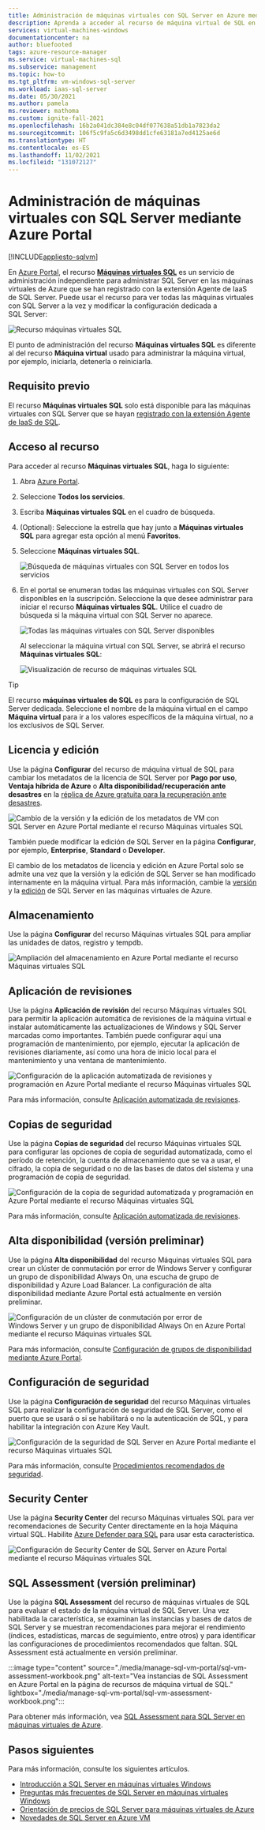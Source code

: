 ```yaml
---
title: Administración de máquinas virtuales con SQL Server en Azure mediante Azure Portal | Microsoft Docs
description: Aprenda a acceder al recurso de máquina virtual de SQL en Azure Portal en una VM con SQL Server hospedada en Azure para modificar la configuración de SQL Server.
services: virtual-machines-windows
documentationcenter: na
author: bluefooted
tags: azure-resource-manager
ms.service: virtual-machines-sql
ms.subservice: management
ms.topic: how-to
ms.tgt_pltfrm: vm-windows-sql-server
ms.workload: iaas-sql-server
ms.date: 05/30/2021
ms.author: pamela
ms.reviewer: mathoma
ms.custom: ignite-fall-2021
ms.openlocfilehash: 16b2a041dc384e8c04df077638a51db1a7823da2
ms.sourcegitcommit: 106f5c9fa5c6d3498dd1cfe63181a7ed4125ae6d
ms.translationtype: HT
ms.contentlocale: es-ES
ms.lasthandoff: 11/02/2021
ms.locfileid: "131072127"
---
```

# <a name="manage-sql-server-vms-by-using-the-azure-portal"></a>Administración de máquinas virtuales con SQL Server mediante Azure Portal
[!INCLUDE[appliesto-sqlvm](../../includes/appliesto-sqlvm.md)]

En [Azure Portal](https://portal.azure.com), el recurso [**Máquinas virtuales SQL**](https://portal.azure.com/#blade/HubsExtension/BrowseResource/resourceType/Microsoft.SqlVirtualMachine%2FSqlVirtualMachines) es un servicio de administración independiente para administrar SQL Server en las máquinas virtuales de Azure que se han registrado con la extensión Agente de IaaS de SQL Server. Puede usar el recurso para ver todas las máquinas virtuales con SQL Server a la vez y modificar la configuración dedicada a SQL Server: 

![Recurso máquinas virtuales SQL](./media/manage-sql-vm-portal/sql-vm-manage.png)

El punto de administración del recurso **Máquinas virtuales SQL** es diferente al del recurso **Máquina virtual** usado para administrar la máquina virtual, por ejemplo, iniciarla, detenerla o reiniciarla. 


## <a name="prerequisite"></a>Requisito previo 

El recurso **Máquinas virtuales SQL** solo está disponible para las máquinas virtuales con SQL Server que se hayan [registrado con la extensión Agente de IaaS de SQL](sql-agent-extension-manually-register-single-vm.md). 


## <a name="access-the-resource"></a>Acceso al recurso

Para acceder al recurso **Máquinas virtuales SQL**, haga lo siguiente:

1. Abra [Azure Portal](https://portal.azure.com). 
1. Seleccione **Todos los servicios**. 
1. Escriba **Máquinas virtuales SQL** en el cuadro de búsqueda.
1. (Optional): Seleccione la estrella que hay junto a **Máquinas virtuales SQL** para agregar esta opción al menú **Favoritos**. 
1. Seleccione **Máquinas virtuales SQL**. 

   ![Búsqueda de máquinas virtuales con SQL Server en todos los servicios](./media/manage-sql-vm-portal/sql-vm-search.png)

1. En el portal se enumeran todas las máquinas virtuales con SQL Server disponibles en la suscripción. Seleccione la que desee administrar para iniciar el recurso **Máquinas virtuales SQL**. Utilice el cuadro de búsqueda si la máquina virtual con SQL Server no aparece. 

   ![Todas las máquinas virtuales con SQL Server disponibles](./media/manage-sql-vm-portal/all-sql-vms.png)

   Al seleccionar la máquina virtual con SQL Server, se abrirá el recurso **Máquinas virtuales SQL**: 


   ![Visualización de recurso de máquinas virtuales SQL](./media/manage-sql-vm-portal/sql-vm-resource.png)

> [!TIP]
> El recurso **máquinas virtuales de SQL** es para la configuración de SQL Server dedicada. Seleccione el nombre de la máquina virtual en el campo **Máquina virtual** para ir a los valores específicos de la máquina virtual, no a los exclusivos de SQL Server. 


## <a name="license-and-edition"></a>Licencia y edición 

Use la página **Configurar** del recurso de máquina virtual de SQL para cambiar los metadatos de la licencia de SQL Server por **Pago por uso**, **Ventaja híbrida de Azure** o **Alta disponibilidad/recuperación ante desastres** en la [réplica de Azure gratuita para la recuperación ante desastres](business-continuity-high-availability-disaster-recovery-hadr-overview.md#free-dr-replica-in-azure).



![Cambio de la versión y la edición de los metadatos de VM con SQL Server en Azure Portal mediante el recurso Máquinas virtuales SQL](./media/manage-sql-vm-portal/sql-vm-license-edition.png)

También puede modificar la edición de SQL Server en la página **Configurar**, por ejemplo, **Enterprise**, **Standard** o **Developer**. 

El cambio de los metadatos de licencia y edición en Azure Portal solo se admite una vez que la versión y la edición de SQL Server se han modificado internamente en la máquina virtual. Para más información, cambie la [versión](change-sql-server-version.md) y la [edición](change-sql-server-edition.md) de SQL Server en las máquinas virtuales de Azure. 

## <a name="storage"></a>Almacenamiento 

Use la página **Configurar** del recurso Máquinas virtuales SQL para ampliar las unidades de datos, registro y tempdb. 

![Ampliación del almacenamiento en Azure Portal mediante el recurso Máquinas virtuales SQL](./media/manage-sql-vm-portal/sql-vm-storage-configuration.png)

## <a name="patching"></a>Aplicación de revisiones

Use la página **Aplicación de revisión** del recurso Máquinas virtuales SQL para permitir la aplicación automática de revisiones de la máquina virtual e instalar automáticamente las actualizaciones de Windows y SQL Server marcadas como importantes. También puede configurar aquí una programación de mantenimiento, por ejemplo, ejecutar la aplicación de revisiones diariamente, así como una hora de inicio local para el mantenimiento y una ventana de mantenimiento. 


![Configuración de la aplicación automatizada de revisiones y programación en Azure Portal mediante el recurso Máquinas virtuales SQL](./media/manage-sql-vm-portal/sql-vm-automated-patching.png)


Para más información, consulte [Aplicación automatizada de revisiones](automated-patching.md). 



## <a name="backups"></a>Copias de seguridad

Use la página **Copias de seguridad** del recurso Máquinas virtuales SQL para configurar las opciones de copia de seguridad automatizada, como el período de retención, la cuenta de almacenamiento que se va a usar, el cifrado, la copia de seguridad o no de las bases de datos del sistema y una programación de copia de seguridad. 

![Configuración de la copia de seguridad automatizada y programación en Azure Portal mediante el recurso Máquinas virtuales SQL](./media/manage-sql-vm-portal/sql-vm-automated-backup.png)

Para más información, consulte [Aplicación automatizada de revisiones](automated-backup.md). 


## <a name="high-availability-preview"></a>Alta disponibilidad (versión preliminar)

Use la página **Alta disponibilidad** del recurso Máquinas virtuales SQL para crear un clúster de conmutación por error de Windows Server y configurar un grupo de disponibilidad Always On, una escucha de grupo de disponibilidad y Azure Load Balancer. La configuración de alta disponibilidad mediante Azure Portal está actualmente en versión preliminar. 


![Configuración de un clúster de conmutación por error de Windows Server y un grupo de disponibilidad Always On en Azure Portal mediante el recurso Máquinas virtuales SQL](./media/manage-sql-vm-portal/sql-vm-high-availability.png)


Para más información, consulte [Configuración de grupos de disponibilidad mediante Azure Portal](availability-group-azure-portal-configure.md).

## <a name="security-configuration"></a>Configuración de seguridad 

Use la página **Configuración de seguridad** del recurso Máquinas virtuales SQL para realizar la configuración de seguridad de SQL Server, como el puerto que se usará o si se habilitará o no la autenticación de SQL, y para habilitar la integración con Azure Key Vault. 

![Configuración de la seguridad de SQL Server en Azure Portal mediante el recurso Máquinas virtuales SQL](./media/manage-sql-vm-portal/sql-vm-security-configuration.png)

Para más información, consulte [Procedimientos recomendados de seguridad](security-considerations-best-practices.md).


## <a name="security-center"></a>Security Center 

Use la página **Security Center** del recurso Máquinas virtuales SQL para ver recomendaciones de Security Center directamente en la hoja Máquina virtual SQL. Habilite [Azure Defender para SQL](../../../security-center/defender-for-sql-usage.md) para usar esta característica. 

![Configuración de Security Center de SQL Server en Azure Portal mediante el recurso Máquinas virtuales SQL](./media/manage-sql-vm-portal/sql-vm-security-center.png)

## <a name="sql-assessment-preview"></a>SQL Assessment (versión preliminar)

Use la página **SQL Assessment** del recurso de máquinas virtuales de SQL para evaluar el estado de la máquina virtual de SQL Server. Una vez habilitada la característica, se examinan las instancias y bases de datos de SQL Server y se muestran recomendaciones para mejorar el rendimiento (índices, estadísticas, marcas de seguimiento, entre otros) y para identificar las configuraciones de procedimientos recomendados que faltan. SQL Assessment está actualmente en versión preliminar. 

:::image type="content" source="./media/manage-sql-vm-portal/sql-vm-assessment-workbook.png" alt-text="Vea instancias de SQL Assessment en Azure Portal en la página de recursos de máquina virtual de SQL." lightbox="./media/manage-sql-vm-portal/sql-vm-assessment-workbook.png":::

Para obtener más información, vea [SQL Assessment para SQL Server en máquinas virtuales de Azure](sql-assessment-for-sql-vm.md).

## <a name="next-steps"></a>Pasos siguientes

Para más información, consulte los siguientes artículos. 

* [Introducción a SQL Server en máquinas virtuales Windows](sql-server-on-azure-vm-iaas-what-is-overview.md)
* [Preguntas más frecuentes de SQL Server en máquinas virtuales Windows](frequently-asked-questions-faq.yml)
* [Orientación de precios de SQL Server para máquinas virtuales de Azure](pricing-guidance.md)
* [Novedades de SQL Server en Azure VM](doc-changes-updates-release-notes-whats-new.md)
